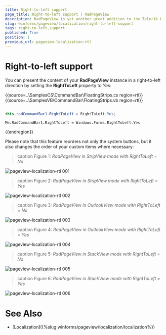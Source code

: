 ```yaml
---
title: Right-to-left support
page_title: Right-to-left support | RadPageView
description: RadPageView is yet another great addition to the Telerik UI for WinForms suite. As the name implies, this control layouts pages of subcontrols in different views.
slug: winforms/pageview/localization/right-to-left-support
tags: right-to-left,support
published: True
position: 1
previous_url: pageview-localization-rtl
---
```


# Right-to-left support
 
You can present the content of your **RadPageView** instance in a right-to-left direction by setting the __RightToLeft__ property to *Yes*: 

{{source=..\SamplesCS\CommandBar\FloatingStrips.cs region=rtl}} 
{{source=..\SamplesVB\CommandBar\FloatingStrips.vb region=rtl}} 

````C#
            
this.radCommandBar1.RightToLeft = RightToLeft.Yes;

````
````VB.NET
Me.RadCommandBar1.RightToLeft = Windows.Forms.RightToLeft.Yes

````

{{endregion}} 

Please note that this feature reorders not only the system buttons, but it also changes the order of your custom items where necessary:

>caption Figure 1: *RadPageView in StripView mode with RightToLeft = No*

![pageview-localization-rtl 001](images/pageview-localization-rtl001.png)

>caption Figure 2: *RadPageView in StripView mode with RightToLeft = Yes*

![pageview-localization-rtl 002](images/pageview-localization-rtl002.png)

>caption Figure 3: *RadPageView in OutlookView mode with RightToLeft = No*

![pageview-localization-rtl 003](images/pageview-localization-rtl003.png)

>caption Figure 4: *RadPageView in OutlookView mode with RightToLeft = Yes*

![pageview-localization-rtl 004](images/pageview-localization-rtl004.png)

>caption Figure 5: *RadPageView in StackView mode with RightToLeft = No*

![pageview-localization-rtl 005](images/pageview-localization-rtl005.png)

>caption Figure 6: *RadPageView in StackView mode with RightToLeft = Yes*

![pageview-localization-rtl 006](images/pageview-localization-rtl006.png)

# See Also

* [Localization]({%slug winforms/pageview/localization/localization%})	